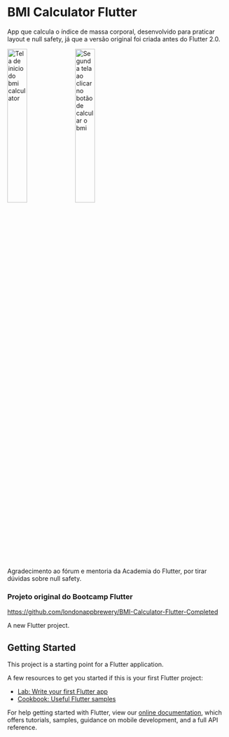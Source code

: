 # BMI Calculator Flutter

App que calcula o índice de massa corporal, desenvolvido para praticar layout e null safety, já que a versão original foi criada antes do Flutter 2.0.


<div float="left">
<img src="https://github.com/gisesma/bmicalculatorflutter/blob/main/Simulator_Screen%20Shot_Phone_13_tela1.png" width="30%" height="30%" alt="Tela de inicio do bmi calculator"/>

<img src="https://github.com/gisesma/bmicalculatorflutter/blob/main/Simulator_Screen%20Shot_Phone_13_tela2.png" width="30%" height="30%" alt="Segunda tela ao clicar no botão de calcular o bmi"/>
</div>

Agradecimento ao fórum e mentoria da Academia do Flutter, por tirar dúvidas sobre null safety.

### Projeto original do Bootcamp Flutter
https://github.com/londonappbrewery/BMI-Calculator-Flutter-Completed

A new Flutter project.

## Getting Started

This project is a starting point for a Flutter application.

A few resources to get you started if this is your first Flutter project:

- [Lab: Write your first Flutter app](https://flutter.dev/docs/get-started/codelab)
- [Cookbook: Useful Flutter samples](https://flutter.dev/docs/cookbook)

For help getting started with Flutter, view our
[online documentation](https://flutter.dev/docs), which offers tutorials,
samples, guidance on mobile development, and a full API reference.
